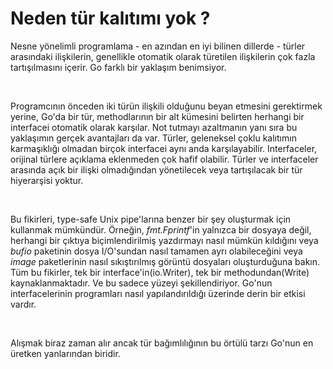 # Neden tür kalıtımı yok ?

Nesne yönelimli programlama - en azından en iyi bilinen dillerde - türler arasındaki ilişkilerin, genellikle otomatik olarak türetilen ilişkilerin çok fazla tartışılmasını içerir.
Go farklı bir yaklaşım benimsiyor.

<br>

Programcının önceden iki türün ilişkili olduğunu beyan etmesini gerektirmek yerine, Go'da bir tür, methodlarının bir alt kümesini belirten herhangi bir interfacei otomatik olarak karşılar.
Not tutmayı azaltmanın yanı sıra bu yaklaşımın gerçek avantajları da var.
Türler, geleneksel çoklu kalıtımın karmaşıklığı olmadan birçok interfacei aynı anda karşılayabilir.
Interfaceler, orijinal türlere açıklama eklenmeden çok hafif olabilir.
Türler ve interfaceler arasında açık bir ilişki olmadığından yönetilecek veya tartışılacak bir tür hiyerarşisi yoktur.

<br>

Bu fikirleri, type-safe Unix pipe'larına benzer bir şey oluşturmak için kullanmak mümkündür.
Örneğin, *fmt.Fprintf*'in yalnızca bir dosyaya değil, herhangi bir çıktıya biçimlendirilmiş yazdırmayı nasıl mümkün kıldığını veya *bufio* paketinin dosya I/O'sundan nasıl tamamen ayrı olabileceğini veya *image* paketlerinin nasıl sıkıştırılmış görüntü dosyaları oluşturduğuna bakın.
Tüm bu fikirler, tek bir interface'in(io.Writer), tek bir methodundan(Write) kaynaklanmaktadır.
Ve bu sadece yüzeyi şekillendiriyor. Go'nun interfacelerinin programları nasıl yapılandırıldığı üzerinde derin bir etkisi vardır.

<br>

Alışmak biraz zaman alır ancak tür bağımlılığının bu örtülü tarzı Go'nun en üretken yanlarından biridir.